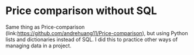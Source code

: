 # Price comparison without SQL
Same thing as Price-comparison (link:https://github.com/andrehuang11/Price-comparison), but using Python lists and dictionaries instead of SQL. I did this to practice other ways of managing data in a project.
